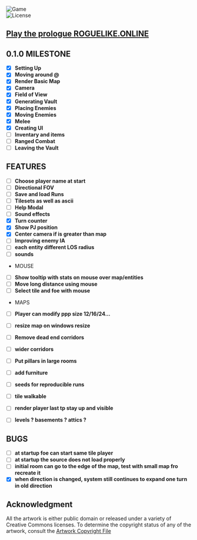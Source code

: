 ![Game](https://img.shields.io/badge/Version-0.0.9-orange.svg)  
![License](https://img.shields.io/badge/license-%20GNU%20AGPLv3%20-brightgreen)

## **[Play the prologue ROGUELIKE.ONLINE](https://prologue.roguelike.online)**  

## 0.1.0 MILESTONE 

- [X] **Setting Up**  
- [X] **Moving around @**  
- [X] **Render Basic Map**   
- [X] **Camera**  
- [X] **Field of View**  
- [X] **Generating Vault**  
- [X] **Placing Enemies**  
- [X] **Moving Enemies**  
- [X] **Melee**  
- [X] **Creating UI**  
- [ ] **Inventary and items**  
- [ ] **Ranged Combat**  
- [ ] **Leaving the Vault**  

## FEATURES  

- [ ] **Choose player name at start**  
- [ ] **Directional FOV**  
- [ ] **Save and load Runs**  
- [ ] **Tilesets as well as ascii**  
- [ ] **Help Modal**  
- [ ] **Sound effects**  
- [X] **Turn counter**  
- [X] **Show PJ position**  
- [X] **Center camera if is greater than map**  
- [ ] **Improving enemy IA**  
- [ ] **each entity different LOS radius**  
- [ ] **sounds**  
- MOUSE
- [ ] **Show tooltip with stats on mouse over map/entities**  
- [ ] **Move long distance using mouse**   
- [ ] **Select tile and foe with mouse**  
- MAPS
- [ ] **Player can modify ppp size 12/16/24...**  
- [ ] **resize map on windows resize**  
- [ ] **Remove dead end corridors**  
- [ ] **wider corridors**  
- [ ] **Put pillars in large rooms**  
- [ ] **add furniture**  
- [ ] **seeds for reproducible runs**  
- [ ] **tile walkable**  
- [ ] **render player last tp stay up and visible**  
- [ ] **levels ? basements ? attics ?**


## BUGS

- [ ] **at startup foe can start same tile player**  
- [ ] **at startup the source does not load properly**  
- [ ] **initial room can go to the edge of the map, test with small map fro recreate it**  
- [X] **when direction is changed, system still continues to expand one turn in old direction**  

## **Acknowledgment**

All the artwork is either public domain or released under a variety of Creative Commons licenses. To determine the copyright status of any of the artwork, consult the [Artwork Copyright File](https://github.com/jolav/roguelike-online/blob/main/artwork.txt)

